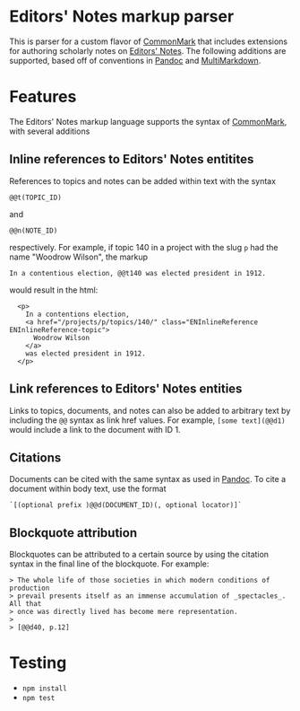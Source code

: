 # Editors' Notes markup parser
This is parser for a custom flavor of [CommonMark] that
includes extensions for authoring scholarly notes on [Editors' Notes]. The
following additions are supported, based off of conventions in [Pandoc] and
[MultiMarkdown].

# Features
The Editors' Notes markup language supports the syntax of [CommonMark], with
several additions

## Inline references to Editors' Notes entitites
References to topics and notes can be added within text with the syntax

  `@@t(TOPIC_ID)`

and

  `@@n(NOTE_ID)`

respectively. For example, if topic 140 in a project with the slug `p` had the
name "Woodrow Wilson", the markup

  `In a contentious election, @@t140 was elected president in 1912.`

would result in the html:

```
  <p>
    In a contentions election, 
    <a href="/projects/p/topics/140/" class="ENInlineReference ENInlineReference-topic">
      Woodrow Wilson
    </a>
    was elected president in 1912.
  </p>
```

## Link references to Editors' Notes entities
Links to topics, documents, and notes can also be added to arbitrary text by
including the `@@` syntax as link href values. For example, `[some text](@@d1)`
would include a link to the document with ID 1.

## Citations
Documents can be cited with the same syntax as used in [Pandoc]. To cite a
document within body text, use the format

    `[(optional prefix )@@d(DOCUMENT_ID)(, optional locator)]`

## Blockquote attribution
Blockquotes can be attributed to a certain source by using the citation syntax
in the final line of the blockquote. For example:

```
> The whole life of those societies in which modern conditions of production
> prevail presents itself as an immense accumulation of _spectacles_. All that
> once was directly lived has become mere representation.
>
> [@@d40, p.12]
```

# Testing
  * `npm install`
  * `npm test`

[CommonMark]: http://commonmark.org/
[Editors' Notes]: http://editorsnotes.org/
[Pandoc]: http://pandoc.org/
[MultiMarkdown]: http://fletcherpenney.net/multimarkdown/
